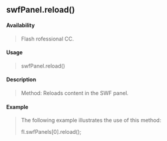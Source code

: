 ## swfPanel.reload()

#### Availability

> Flash rofessional CC.

#### Usage

> swfPanel.reload()

#### Description

> Method: Reloads content in the SWF panel.

#### Example

> The following example illustrates the use of this method:
>
> fl.swfPanels\[0\].reload();
